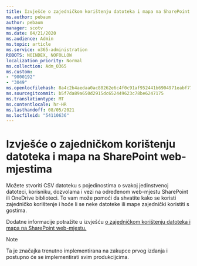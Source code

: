 ```yaml
---
title: Izvješće o zajedničkom korištenju datoteka i mapa na SharePoint web-mjestima
ms.author: pebaum
author: pebaum
manager: scotv
ms.date: 04/21/2020
ms.audience: Admin
ms.topic: article
ms.service: o365-administration
ROBOTS: NOINDEX, NOFOLLOW
localization_priority: Normal
ms.collection: Adm_O365
ms.custom:
- "9000192"
- "3049"
ms.openlocfilehash: 8a4c2b4aedaa0ac88262e6c4f0c91af952441b6904971eabf774c2a8b7b58042
ms.sourcegitcommit: b5f7da89a650d2915dc652449623c78be6247175
ms.translationtype: MT
ms.contentlocale: hr-HR
ms.lasthandoff: 08/05/2021
ms.locfileid: "54110636"
---
```

# <a name="report-on-file-and-folder-sharing-in-sharepoint-sites"></a>Izvješće o zajedničkom korištenju datoteka i mapa na SharePoint web-mjestima

Možete stvoriti CSV datoteku s pojedinostima o svakoj jedinstvenoj datoteci, korisniku, dozvolama i vezi na određenom web-mjestu SharePoint ili OneDrive biblioteci. To vam može pomoći da shvatite kako se koristi zajedničko korištenje i hoće li se neke datoteke ili mape zajednički koristiti s gostima.

Dodatne informacije potražite u izvješću [o zajedničkom korištenju datoteka i mapa na SharePoint web-mjestu.](https://docs.microsoft.com/sharepoint/sharing-reports)

> [!NOTE]
> Ta je značajka trenutno implementirana na zakupce prvog izdanja i postupno će se implementirati svim produkcijcima.